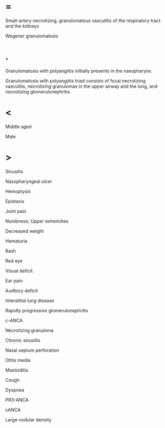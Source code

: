 # =

Small-artery necrotizing, granulomatous vasculitis of the respiratory tract and the kidneys

Wegener granulomatosis

# .

Granulomatosis with polyangiitis initially presents in the nasopharynx.

Granulomatosis with polyangiitis triad consists of focal necrotizing vasculitis, necrotizing granulomas in the upper airway and the lung, and necrotizing glomerulonephritis.

# <

Middle aged

Male

# >

Sinusitis

Nasopharyngeal ulcer

Hemoptysis

Epistaxis

Joint pain

Numbness; Upper extremities

Decreased weight

Hematuria

Rash

Red eye

Visual deficit

Ear pain

Auditory deficit

Interstitial lung disease

Rapidly progressive glomerulonephritis

c-ANCA

Necrotizing granuloma

Chronic sinusitis

Nasal septum perforation

Otitis media

Mastoiditis

Cough

Dyspnea

PR3-ANCA

cANCA

Large nodular density
